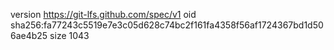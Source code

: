 version https://git-lfs.github.com/spec/v1
oid sha256:fa77243c5519e7e3c05d628c74bc2f161fa4358f56af1724367bd1d506ae4b25
size 1043
